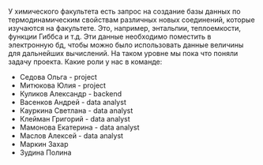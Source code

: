 У химического факультета есть запрос на создание базы данных по термодинамическим свойствам различных новых соединений, которые изучаются на факультете. Это, например, энтальпии, теплоемкости, функции Гиббса и т.д. Эти данные необходимо поместить в электронную бд, чтобы можно было использовать данные величины для дальнейших вычислений. На таком уровне мы пока что поняли задачу проекта. 
Какие роли у нас в команде:
- Седова Ольга - project
- Митюкова Юлия - project
- Куликов Александр - backend
- Васенков Андрей - data analyst
- Кауркина Светлана - data analyst
- Клейман Григорий  - data analyst
- Мамонова Екатерина  - data analyst
- Маслов Алексей  - data analyst
- Маркин Захар
- Зудина Полина 
